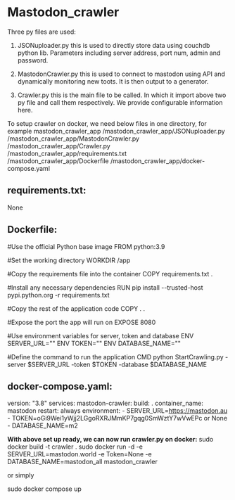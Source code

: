 # Mastodon_crawler

Three py files are used:

1. JSONuploader.py this is used to directly store data using couchdb python lib. Parameters including server address, port num, admin and password.

2. MastodonCrawler.py this is used to connect to mastodon using API and dynamically monitoring new toots. It is then output to a generator.

3. Crawler.py this is the main file to be called. In which it import above two py file and call them respectively. We provide configurable information here.

To setup crawler on docker, we need below files in one directory, for example
mastodon_crawler_app
/mastodon_crawler_app/JSONuploader.py
/mastodon_crawler_app/MastodonCrawler.py
/mastodon_crawler_app/Crawler.py
/mastodon_crawler_app/requirements.txt
/mastodon_crawler_app/Dockerfile
/mastodon_crawler_app/docker-compose.yaml

## requirements.txt:

None

## Dockerfile:

#Use the official Python base image
FROM python:3.9

#Set the working directory
WORKDIR /app

#Copy the requirements file into the container
COPY requirements.txt .

#Install any necessary dependencies
RUN pip install --trusted-host pypi.python.org -r requirements.txt

#Copy the rest of the application code
COPY . .

#Expose the port the app will run on
EXPOSE 8080

#Use environment variables for server, token and database
ENV SERVER_URL=""
ENV TOKEN=""
ENV DATABASE_NAME=""

#Define the command to run the application
CMD python StartCrawling.py -server $SERVER_URL -token $TOKEN -database $DATABASE_NAME

## docker-compose.yaml:

version: "3.8"
services:
mastodon-crawler:
build: .
container_name: mastodon
restart: always
environment: - SERVER_URL=https://mastodon.au - TOKEN=oGi9Wei1yWjj2LGgoRXRJMmKP7gqg0SmWztY7wVwEPc or None - DATABASE_NAME=m2

**With above set up ready, we can now run crawler.py on docker:**
sudo docker build -t crawler .
sudo docker run -d -e SERVER_URL=mastodon.world -e Token=None -e DATABASE_NAME=mastodon_all mastodon_crawler

or simply

sudo docker compose up
